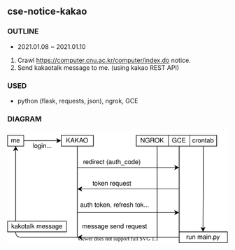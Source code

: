 ## cse-notice-kakao

### OUTLINE
* 2021.01.08 ~ 2021.01.10
1. Crawl https://computer.cnu.ac.kr/computer/index.do notice.
2. Send kakaotalk message to me. (using kakao REST API)

### USED
* python (flask, requests, json), ngrok, GCE

### DIAGRAM
![diagram](https://github.com/bong-u/bong-u/blob/main/cse-notice-kakao/overall_diagram.svg)
